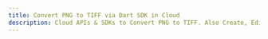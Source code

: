 ---title: Convert PNG to TIFF via Dart SDK in Clouddescription: Cloud APIs & SDKs to Convert PNG to TIFF. Also Create, Edit & Render Microsoft Word & OpenOffice documents in the Cloud.---